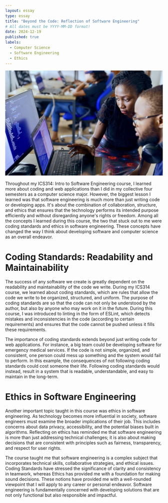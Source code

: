 ```yaml
---
layout: essay
type: essay
title: "Beyond the Code: Reflection of Software Engineering"
# All dates must be YYYY-MM-DD format!
date: 2024-12-19
published: true
labels:
  - Computer Science
  - Software Engineering
  - Ethics
---
```

<div align="center">
    <img width="700px" class="rounded pe-4" src="../img/Final-Essay-Pics/image.jpeg" alt="Software engineer working">
</div>

Throughout my ICS314: Intro to Software Engineering course, I learned more about coding and web applications than I did in my collective four semesters as a computer science major. However, the biggest lesson I learned was that software engineering is much more than just writing code or developing apps. It's about the combination of collaboration, structure, and ethics that ensures that the technology performs its intended purpose efficiently and without disregarding anyone's rights or freedom. Among all the concepts I learned during this course, the two that stuck out to me were coding standards and ethics in software engineering. These concepts have changed the way I think about developing software and computer science as an overall endeavor.

# Coding Standards: Readability and Maintainability

The success of any software we create is greatly dependent on the readability and maintainability of the code we write. During my ICS314 course, we learned about coding standards, which are rules that allow the code we write to be organized, structured, and uniform. The purpose of coding standards are so that the code can not only be understood by the author, but also by anyone who may work on it in the future. During this course, I was introduced to linting in the form of ESLint, which detects mistakes and inconsistencies in the code (according to certain requirements) and ensures that the code cannot be pushed unless it fills these requirements.

The importance of coding standards extends beyond just writing code for web applications. For instance, a big team could be developing software for emergency medical services. If the code is not simple, organized, and consistent, one person could mess up something and the system would fail to perform. In this example, the consequences of not following coding standards could cost someone their life. Following coding standards would instead, result in a system that is readable, understandable, and easy to maintain in the long-term.

# Ethics in Software Engineering

Another important topic taught in this course was ethics in software engineering. As technology becomes more influential in society, software engineers must examine the broader implications of their job. This includes concerns about data privacy, accessibility, and the potential biases built in algorithms. Reflecting on ethics has reminded me that software engineering is more than just addressing technical challenges; it is also about making decisions that are consistent with principles such as fairness, transparency, and respect for user rights.

The course taught me that software engineering is a complex subject that incorporates technical skills, collaborative strategies, and ethical issues. Coding Standards have stressed the significance of clarity and consistency in teamwork, whereas Ethics has provided me with a foundation for making sound decisions. These notions have provided me with a well-rounded viewpoint that I will apply to any career or personal endeavor.   Software engineering is fundamentally concerned with developing solutions that are not only functional but also responsible and impactful.
